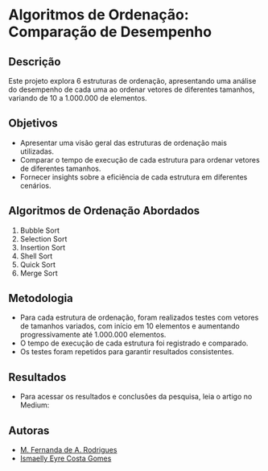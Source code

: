 # Algoritmos de Ordenação: Comparação de Desempenho

## Descrição
Este projeto explora 6 estruturas de ordenação, apresentando uma análise do desempenho de cada uma ao ordenar vetores de diferentes tamanhos, variando de 10 a 1.000.000 de elementos.

## Objetivos
- Apresentar uma visão geral das estruturas de ordenação mais utilizadas.
- Comparar o tempo de execução de cada estrutura para ordenar vetores de diferentes tamanhos.
- Fornecer insights sobre a eficiência de cada estrutura em diferentes cenários.

## Algoritmos de Ordenação Abordados
1. Bubble Sort
2. Selection Sort
3. Insertion Sort
4. Shell Sort
5. Quick Sort
6. Merge Sort

## Metodologia
- Para cada estrutura de ordenação, foram realizados testes com vetores de tamanhos variados, com início em 10 elementos e aumentando progressivamente até 1.000.000 elementos.
- O tempo de execução de cada estrutura foi registrado e comparado.
- Os testes foram repetidos para garantir resultados consistentes.

## Resultados
- Para acessar os resultados e conclusões da pesquisa, leia o artigo no Medium: 

## Autoras
- [M. Fernanda de A. Rodrigues](https://github.com/afxrnanda)
- [Ismaelly Eyre Costa Gomes](https://github.com/usuario)
